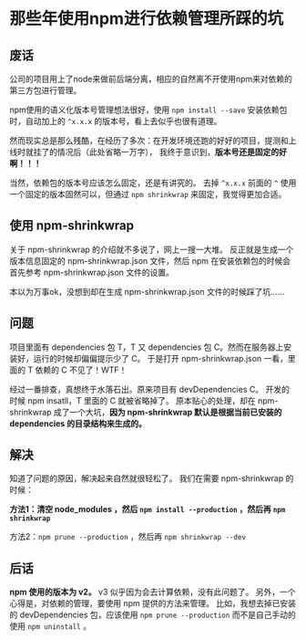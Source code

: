 # 那些年使用npm进行依赖管理所踩的坑

## 废话

公司的项目用上了node来做前后端分离，相应的自然离不开使用npm来对依赖的第三方包进行管理。

npm使用的语义化版本号管理想法很好，使用 `npm install --save` 安装依赖包时，自动加上的 `^x.x.x` 的版本号，看上去似乎也很有道理。

然而现实总是那么残酷，在经历了多次：在开发环境还跑的好好的项目，提测和上线时就挂了的情况后（此处省略一万字），
我终于意识到，**版本号还是固定的好啊！！！**

当然，依赖包的版本号应该怎么固定，还是有讲究的。
去掉 `^x.x.x` 前面的 `^` 使用一个固定的版本固然可以，但通过 `npm shrinkwrap` 来固定，我觉得更加合适。

## 使用 npm-shrinkwrap

关于 npm-shrinkwrap 的介绍就不多说了，网上一搜一大堆。
反正就是生成一个版本信息固定的 npm-shrinkwrap.json 文件，然后 npm 在安装依赖包的时候会首先参考 npm-shrinkwrap.json 文件的设置。

本以为万事ok，没想到却在生成 npm-shrinkwrap.json 文件的时候踩了坑……

## 问题

项目里面有 dependencies 包 T，T 又 dependencies 包 C。然而在服务器上安装好，运行的时候却偏偏提示少了 C。
于是打开 npm-shrinkwrap.json 一看，里面的 T 依赖的 C 不见了！WTF！

经过一番排查，真想终于水落石出。原来项目有 devDependencies C。
开发的时候 npm insatll，T 里面的 C 就被省略掉了。
原本贴心的处理，却在 npm-shrinkwrap 成了一个大坑，**因为 npm-shrinkwrap 默认是根据当前已安装的 dependencies 的目录结构来生成的。**

## 解决

知道了问题的原因，解决起来自然就很轻松了。
我们在需要 npm-shrinkwrap 的时候：

**方法1：清空 node_modules ，然后 `npm install --production` ，然后再 `npm shrinkwrap`**

方法2：`npm prune --production` ，然后再 `npm shrinkwrap --dev`

## 后话

**npm 使用的版本为 v2。** v3 似乎因为会去计算依赖，没有此问题了。
另外，一个心得是，对依赖的管理，要使用 npm 提供的方法来管理。
比如，我想去掉已安装的 devDependencies 包，应该使用 `npm prune --production` 而不是自己手动的使用 `npm uninstall` 。